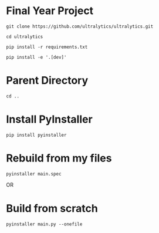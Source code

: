 # Final Year Project
```
git clone https://github.com/ultralytics/ultralytics.git
```

```
cd ultralytics
```

```
pip install -r requirements.txt
```
```
pip install -e '.[dev]'
```

# Parent Directory
```
cd ..
```
# Install PyInstaller
```
pip install pyinstaller
```

# Rebuild from my files
```
pyinstaller main.spec
```
OR
# Build from scratch
```
pyinstaller main.py --onefile
```

